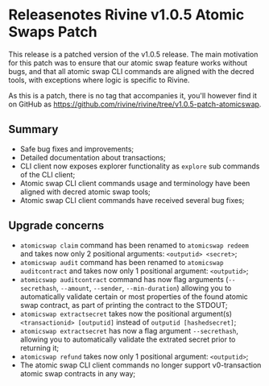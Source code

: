 # Releasenotes Rivine v1.0.5 Atomic Swaps Patch

This release is a patched version of the v1.0.5 release.
The main motivation for this patch was to ensure that our atomic swap feature
works without bugs, and that all atomic swap CLI commands are aligned with
the decred tools, with exceptions where logic is specific to Rivine.

As this is a patch, there is no tag that accompanies it,
you'll however find it on GitHub as <https://github.com/rivine/rivine/tree/v1.0.5-patch-atomicswap>.

## Summary

- Safe bug fixes and improvements;
- Detailed documentation about transactions;
- CLI client now exposes explorer functionality as `explore` sub commands of the CLI client;
- Atomic swap CLI client commands usage and terminology have been aligned with decred atomic swap tools;
- Atomic swap CLI client commands have received several bug fixes;

## Upgrade concerns

- `atomicswap claim` command has been renamed to `atomicswap redeem` and takes now only 2 positional arguments: `<outputid> <secret>`;
- `atomicswap audit` command has been renamed to `atomicswap auditcontract` and takes now only 1 positional argument: `<outputid>`;
- `atomicswap auditcontract` command has now flag arguments (`--secrethash`, `--amount`, `--sender`, `--min-duration`) allowing you to automatically validate certain or most properties of the found atomic swap contract, as part of printing the contract to the STDOUT;
- `atomicswap extractsecret` takes now the positional argument(s) `<transactionid> [outputid]` instead of `outputid [hashedsecret]`;
- `atomicswap extractsecret` has now a flag argument `--secrethash`, allowing you to automatically validate the extrated secret prior to returning it;
- `atomicswap refund` takes now only 1 positional argument: `<outputid>`;
- The atomic swap CLI client commands no longer support v0-transaction atomic swap contracts in any way;

